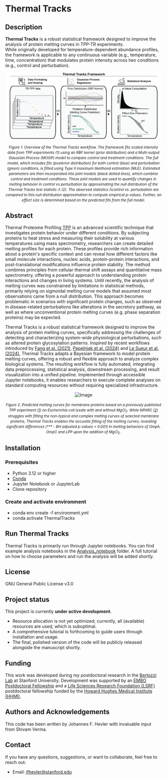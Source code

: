 # Thermal Tracks

## Description

**Thermal Tracks** is a robust statistical framework designed to improve the analysis of protein melting curves in TPP-TR experiments.  
While originally developed for temperature-dependent abundance profiles, the framework is applicable to any continuous variable (e.g., temperature, time, concentration) that modulates protein intensity across two conditions (e.g., control and perturbation).

<p align="center">
  <img width="500" alt="Image" src="https://raw.githubusercontent.com/HevlerJohannes/Thermal-Tracks/main/Readme/fig/400ppi/ThermalTracks_schematic.png" />
</p>

<p align="center"><small><em>Figure 1. Overview of the Thermal Tracks workflow. The framework fits scaled intensity data from TPP experiments (1) using an RBF kernel (prior distribution) and a Multi-output Gaussian Process (MOGP) model to compare control and treatment conditions. The full model, which includes fits (posterior distribution) for both control (blue) and perturbation (green) conditions, is fitted using Type II maximum likelihood estimation (MLE). Estimated parameters are then incorporated into joint models (black dotted lines), which combine control and treatment conditions. These joint models are used to quantify changes in melting behavior in control vs perturbation by approximating the null distribution of the Thermal Tracks test statistic Λ (2). The observed statistics Λcontrol vs. perturbation are compared to this null distribution approximation to compute empirical p-values. Further, an effect size is determined based on the predicted fits from the full model.</em></small></p>


## Abstract

Thermal Proteome Profiling [TPP](https://www.science.org/doi/10.1126/science.1255784?url_ver=Z39.88-2003&rfr_id=ori:rid:crossref.org&rfr_dat=cr_pub%20%200pubmed) is an advanced scientific technique that investigates protein behavior under different conditions. By subjecting proteins to heat stress and measuring their solubility at various temperatures using mass spectrometry, researchers can create detailed melting profiles for each protein. These profiles provide rich information about a protein's specific context and can reveal how different factors like small molecule interactions, nucleic acids, protein-protein interactions, and post-translational modifications influence protein stability. The method combines principles from cellular thermal shift assays and quantitative mass spectrometry, offering a powerful approach to understanding protein interactions and changes in living systems.
Until recently, the analysis of melting curves was constrained by limitations in statistical methods, primarily relying on sigmoidal melting curve models that assumed most observations came from a null distribution. This approach becomes problematic in scenarios with significant protein changes, such as observed in disease-related perturbations like alterations in the secretory pathway, as well as where unconventional protein melting curves (e.g. phase separation proteins) may be expected.

Thermal Tracks is a robust statistical framework designed to improve the analysis of protein melting curves, specifically addressing the challenges of detecting and characterizing system-wide physiological perturbations, such as altered protein glycosylation patterns. Inspired by recent workflows introduced by [Fang et al. (2021)](https://www.nature.com/articles/s42003-021-02306-8), [Pepelnjak et al. (2024)](https://www.nature.com/articles/s41589-024-01568-7) and [Le Sueur et al. (2024)](https://journals.plos.org/ploscompbiol/article?id=10.1371/journal.pcbi.1011632), Thermal Tracks adapts a Bayesian framework to model protein melting curves, offering a robust and flexible approach to analyze complex biological systems. The resulting workflow is fully automated, integrating data preprocessing, statistical analysis, downstream processing, and result visualization into a unified pipeline. Implemented through accessible Jupyter notebooks, it enables researchers to execute complete analyses on standard computing resources without requiring specialized infrastructure.

<p align="center">
  <img width="500" alt="Image" src="https://github.com/user-attachments/assets/626f7723-f462-42c9-908a-063ee1151311" />
</p>

<p align="center"><small><em>Figure 2. Predicted melting curves for membrane proteins based on a previously published TPP experiment (<a href="https://www.embopress.org/doi/full/10.15252/msb.20188242" target="_blank" rel="noopener noreferrer">1</a>) on Escherichia coli lysate with and without MgCl<sub>2</sub>. While NPARC (<a href="https://pubmed.ncbi.nlm.nih.gov/31582558/" target="_blank" rel="noopener noreferrer">2</a>) struggles with fitting the non-typical and complex melting curves of selected membrane proteins, Thermal Tracks enables the accurate fitting of the melting curves, revealing significant differences (*** - BH adjusted p-values < 0.001) in melting behaviors of OmpA. OmpC and LPP upon the addition of MgCl<sub>2</sub>.</em></small></p>

## Installation

### Prerequisites
- Python 3.12 or higher
- [Conda](https://docs.conda.io/en/latest/)
- Jupyter Notebook or JupyterLab
- Clone repository

### Create and activate environment
- conda env create -f environment.yml
- conda activate ThermalTracks

## Run Thermal Tracks
Thermal Tracks is primarily run through Jupyter notebooks. You can find example analysis notebooks in the [Analysis_notebook](./Analysis_notebooks) folder.
A full tutorial on how to choose parameters and run the analysis will be added shortly.

## License
GNU General Public License v3.0

## Project status
This project is currently **under active development**.
- Resource allocation is not yet optimized; currently, all (available) resources are used, which is suboptimal.
- A comprehensive tutorial is forthcoming to guide users through installation and usage.
- The final, polished version of the code will be publicly released alongside the manuscript shortly.

## Funding
This work was developed during my postdoctoral research in the [Bertozzi Lab](https://bertozzigroup.stanford.edu/) at Stanford University. Development was supported by an [EMBO Postdoctoral Fellowship](https://www.embo.org/funding/fellowships-grants-and-career-support/postdoctoral-fellowships/) and a [Life Sciences Research Foundation (LSRF)](https://lsrf.org/) postdoctoral fellowship funded by the [Howard Hughes Medical Institute (HHMI)](https://www.hhmi.org/).

## Authors and Acknowledgements
This code has been written by Johannes F. Hevler with invaluable input from Shivam Verma.

## Contact
If you have any questions, suggestions, or want to collaborate, feel free to reach out:
- Email: jfhevler@stanford.edu  
